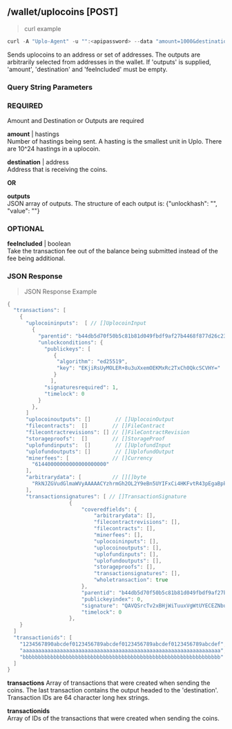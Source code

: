 ## /wallet/uplocoins [POST]
> curl example

```go
curl -A "Uplo-Agent" -u "":<apipassword> --data "amount=1000&destination=c134a8372bd250688b36867e6522a37bdc391a344ede72c2a79206ca1c34c84399d9ebf17773" "localhost:8480/wallet/uplocoins"
```

Sends uplocoins to an address or set of addresses. The outputs are arbitrarily
selected from addresses in the wallet. If 'outputs' is supplied, 'amount',
'destination' and 'feeIncluded' must be empty.

### Query String Parameters
### REQUIRED
Amount and Destination or Outputs are required

**amount** | hastings  
Number of hastings being sent. A hasting is the smallest unit in Uplo. There are
10^24 hastings in a uplocoin.

**destination** | address  
Address that is receiving the coins.

**OR**

**outputs**  
JSON array of outputs. The structure of each output is: {"unlockhash":
"<destination>", "value": "<amount>"}

### OPTIONAL
**feeIncluded** | boolean  
Take the transaction fee out of the balance being submitted instead of the fee being additional.

### JSON Response
> JSON Response Example

```go
{
  "transactions": [     
    {
      "uplocoininputs":  [ // []UplocoinInput
        {
          "parentid": "b44db5d70f50b5c81b81d049fbdf9af27b4468f877d26c23a04c1093a7c4b541",
          "unlockconditions": {
            "publickeys": [
               {
                "algorithm": "ed25519",
                "key": "EKjiRsUyMOLER+8u3uXxemOEKMxRc2TxCh0QkcSCVHY="
               }
              ],
            "signaturesrequired": 1,
            "timelock": 0
          }
        },
      ]      
      "uplocoinoutputs": []        // []UplocoinOutput        
      "filecontracts":  []        // []FileContract
      "filecontractrevisions": [] // []FileContractRevision 
      "storageproofs":  []        // []StorageProof         
      "uplofundinputs":  []        // []UplofundInput
      "uplofundoutputs": []        // []UplofundOutput      
      "minerfees": [              // []Currency   
        "61440000000000000000000"
      ],          
      "arbitrarydata": [          // [][]byte
        "RkNJZGVudGlmaWVyAAAAACYzhrmGh2OL2Y9eBn5UYIFxCi4HKFvtR43pEgaBpkDqEa3LrQlWGyk+a0tBXi4nkIIaISIfTJMZs3sBgi0PFl4NyGOgqYppVQGaYnPuaRZKONJWE2jYZUu/iY3xLvpYIciu5JVlRIStwfGepaPWW4jLe4tf3AabKINgFk6p52m6"
      ],
      "transactionsignatures": [ // []TransactionSignature
                    {
                        "coveredfields": {
                            "arbitrarydata": [],
                            "filecontractrevisions": [],
                            "filecontracts": [],
                            "minerfees": [],
                            "uplocoininputs": [],
                            "uplocoinoutputs": [],
                            "uplofundinputs": [],
                            "uplofundoutputs": [],
                            "storageproofs": [],
                            "transactionsignatures": [],
                            "wholetransaction": true
                        },
                        "parentid": "b44db5d70f50b5c81b81d049fbdf9af27b4468f877d26c23a04c1093a7c4b541",
                        "publickeyindex": 0,
                        "signature": "QAVQSrcTv2xBHjWiTuuxVgWtUYECEZNbud41u7wgFIGcsKuBnbtT2yaH/GMw00/aMCpZ70qqBpQwQ/akAn/pAA==",
                        "timelock": 0
                    },
    }
  ]
  "transactionids": [
    "1234567890abcdef0123456789abcdef0123456789abcdef0123456789abcdef",
    "aaaaaaaaaaaaaaaaaaaaaaaaaaaaaaaaaaaaaaaaaaaaaaaaaaaaaaaaaaaaaaaa",
    "bbbbbbbbbbbbbbbbbbbbbbbbbbbbbbbbbbbbbbbbbbbbbbbbbbbbbbbbbbbbbbbb"
  ]
}
```
**transactions** Array of transactions that were created when sending the coins.
The last transaction contains the output headed to the 'destination'.
Transaction IDs are 64 character long hex strings.

**transactionids**  
Array of IDs of the transactions that were created when sending the coins.